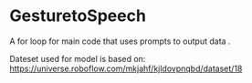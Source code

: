 # GesturetoSpeech
A for loop for main code that uses prompts to output data .

Dateset used for model is based on: https://universe.roboflow.com/mkjahf/kjldovpnqbd/dataset/18
